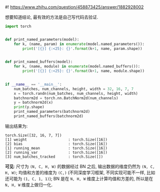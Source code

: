 #! https://www.zhihu.com/question/458873425/answer/1882928002

[//]: # (Answer URL: https://www.zhihu.com/question/458873425/answer/1882928002)
[//]: # "经过BN 之后均值和方差的维度是多少？"
[//]: # (Author Name: https://www.zhihu.com/people/quarrying)


想要知道结论, 最有效的方法是自己写代码去验证.

```python
import torch


def print_named_parameters(model):
    for k, (name, param) in enumerate(model.named_parameters()):
        print('[{}] {:<25}: {}'.format(k+1, name, param.shape))
     

def print_named_buffers(model):
    for k, (name, module) in enumerate(model.named_buffers()):
        print('[{}] {:<25}: {}'.format(k+1, name, module.shape))
        

if __name__ == '__main__':
    num_batches, num_channels, height, width = 32, 16, 7, 7
    x = torch.randn(num_batches, num_channels, height, width)
    batchnorm2d = torch.nn.BatchNorm2d(num_channels)
    y = batchnorm2d(x)
    print(y.shape)
    print_named_parameters(batchnorm2d)
    print_named_buffers(batchnorm2d)

```
输出结果为:
```
torch.Size([32, 16, 7, 7])
[1] weight                   : torch.Size([16])
[2] bias                     : torch.Size([16])
[1] running_mean             : torch.Size([16])
[2] running_var              : torch.Size([16])
[3] num_batches_tracked      : torch.Size([])
```
**可见**: 尺寸为 `(N, C, H, W)` 的数据经过 BN 之后, 输出数据的维度仍然为 `(N, C, H, W)`; 均值和方差的维度为 `(C,)` (不同深度学习框架, 不同实现可能不一样, 比如还可能为 `(1, C, 1, 1)`); BN 是在 `N, H, W` 维度上计算均值和方差的, 所以是在 `N, H, W` 维度上做归一化.
